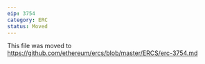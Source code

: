 ```yaml
---
eip: 3754
category: ERC
status: Moved
---
```


This file was moved to https://github.com/ethereum/ercs/blob/master/ERCS/erc-3754.md
